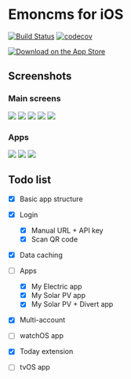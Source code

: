 # Emoncms for iOS

[![Build Status](https://travis-ci.org/emoncms/emoncms-ios.svg?branch=master)](https://travis-ci.org/emoncms/emoncms-ios) [![codecov](https://codecov.io/gh/emoncms/emoncms-ios/branch/master/graph/badge.svg)](https://codecov.io/gh/emoncms/emoncms-ios)

<a href="https://itunes.apple.com/us/app/emoncms/id1169483587?ls=1&mt=8"><img alt="Download on the App Store" src="https://emoncms.org/Modules/site/appstore.png" /></a>

## Screenshots

### Main screens

![](images/screen1.png) ![](images/screen2.png) ![](images/screen3.png) ![](images/screen4.png) ![](images/screen5.png)

### Apps

![](images/app1.png) ![](images/app2.png) ![](images/app3.png)

## Todo list

- [x] Basic app structure
- [x] Login
  - [x] Manual URL + API key
  - [x] Scan QR code
- [x] Data caching
- [ ] Apps
  - [x] My Electric app
  - [x] My Solar PV app
  - [x] My Solar PV + Divert app
- [x] Multi-account
- [ ] watchOS app
- [x] Today extension
- [ ] tvOS app

